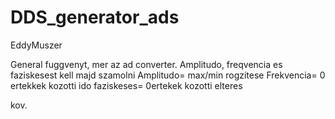 # DDS_generator_ads
 EddyMuszer

General fuggvenyt, mer az ad converter. Amplitudo, freqvencia es faziskesest kell majd szamolni
Amplitudo= max/min rogzitese
Frekvencia= 0 ertekkek kozotti ido
faziskeses= 0ertekek kozotti elteres

kov.
